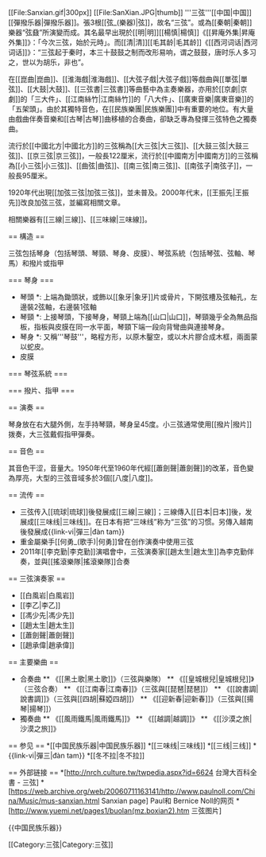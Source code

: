 [[File:Sanxian.gif|300px]]
[[File:SanXian.JPG|thumb]]
'''三弦'''[[中国|中国]][[彈撥乐器|彈撥乐器]]。張3根[[弦_(樂器)|弦]]，故名“三弦”。或為[[秦朝|秦朝]]樂器“弦鼗”所演變而成。其名最早出現於[[明|明]][[楊慎|楊慎]]《[[昇庵外集|昇庵外集]]》：「今次三弦，始於元時」。而[[清|清]][[毛其龄|毛其龄]]《[[西河词话|西河词话]]》：“三弦起于秦时，本三十鼓鼓之制而改形易响，谓之鼓鼓，唐时乐人多习之，世以为胡乐，非也”。

在[[崑曲|崑曲]]、[[淮海戲|淮海戲]]、[[大弦子戲|大弦子戲]]等戲曲與[[單弦|單弦]]、[[大鼓|大鼓]]、[[三弦書|三弦書]]等曲藝中為主奏樂器，亦用於[[京劇|京劇]]的「三大件」、[[江南絲竹|江南絲竹]]的「八大件」、[[廣東音樂|廣東音樂]]的「五架頭」。由於其獨特音色，在[[民族樂團|民族樂團]]中有重要的地位。有大量由戲曲伴奏音樂和[[古琴|古琴]]曲移植的合奏曲，卻缺乏專為發揮三弦特色之獨奏曲。

流行於[[中國北方|中國北方]]的三弦稱為[[大三弦|大三弦]]、[[大鼓三弦|大鼓三弦]]、[[京三弦|京三弦]]，一般長122厘米，流行於[[中國南方|中國南方]]的三弦稱為[[小三弦|小三弦]]、[[曲弦|曲弦]]、[[南三弦|南三弦]]、[[南弦子|南弦子]]，一般長95厘米。

1920年代出現[[加弦三弦|加弦三弦]]，並未普及。2000年代末，[[王振先|王振先]]改良加弦三弦，並編寫相關文章。

相關樂器有[[三線|三線]]、[[三味線|三味線]]。

== 構造 ==

三弦包括琴身（包括琴頭、琴頸、琴身、皮膜）、琴弦系統（包括琴弦、弦軸、琴馬）和撥片或指甲

=== 琴身 ===

* 琴頭
*: 上端為鋤頭狀，或飾以[[象牙|象牙]]片或骨片，下開弦槽及弦軸孔，左邊裝2弦軸，右邊裝1弦軸
* 琴頸
*: 上接琴頭，下接琴身，琴頸上端為[[山口|山口]]，琴頸幾乎全為無品指板，指板與皮膜在同一水平面，琴頸下端一段向背彎曲與連接琴身。
* 琴身
*: 又稱'''琴鼓'''，略程方形，以原木鑿空，或以木片膠合成木框，兩面蒙以蛇皮。
* 皮膜

=== 琴弦系統 ===

=== 撥片、指甲 ===

== 演奏 ==

琴身放在右大腿外側，左手持琴頸，琴身呈45度。小三弦通常使用[[撥片|撥片]]拨奏，大三弦戴假指甲彈奏。

== 音色 ==

其音色干涩，音量大。1950年代至1960年代經[[蕭劍聲|蕭劍聲]]的改革，音色變為厚亮，大型的三弦音域多於3個[[八度|八度]]。

== 流传 ==

* 三弦传入[[琉球|琉球]]後發展成[[三線|三線]]；三線傳入[[日本|日本]]後，发展成[[三味线|三味线]]。在日本有把“三味线”称为“三弦”的习惯。另傳入越南後發展成{{link-vi|彈三|đàn tam}}
* 重金屬樂手[[何勇_(歌手)|何勇]]曾在创作演奏中使用三弦
* 2011年[[李克勤|李克勤]]演唱會中，三弦演奏家[[趙太生|趙太生]]為李克勤伴奏，並與[[搖滾樂隊|搖滾樂隊]]合奏

== 三弦演奏家 ==

* [[白風岩|白風岩]]
* [[李乙|李乙]]
* [[馮少先|馮少先]]
* [[趙太生|趙太生]]
* [[蕭劍聲|蕭劍聲]]
* [[趙承偉|趙承偉]]

== 主要樂曲 ==

* 合奏曲
** 《[[黑土歌|黑土歌]]》（三弦與樂隊）
** 《[[皇城根兒|皇城根兒]]》（三弦合奏）
** 《[[江南春|江南春]]》（三弦與[[琵琶|琵琶]]）
** 《[[說書調|說書調]]》（三弦與[[四胡|蘇婭四胡]]）
** 《[[迎新春|迎新春]]》（三弦與[[揚琴|揚琴]]）
* 獨奏曲
** 《[[風雨鐵馬|風雨鐵馬]]》
** 《[[越調|越調]]》
** 《[[沙漠之旅|沙漠之旅]]》

== 参见 ==
*[[中国民族乐器|中国民族乐器]]
*[[三味线|三味线]]
*[[三线|三线]]
*{{link-vi|彈三|đàn tam}}
*[[冬不拉|冬不拉]]

== 外部链接 ==
*[http://nrch.culture.tw/twpedia.aspx?id=6624 台灣大百科全書 - 三弦]
*[https://web.archive.org/web/20060711163141/http://www.paulnoll.com/China/Music/mus-sanxian.html Sanxian page] Paul和 Bernice Noll的网页
*[http://www.yuemi.net/pages1/buolan(mz.boxian2).htm 三弦图片]

{{中国民族乐器}}

[[Category:三弦|Category:三弦]]